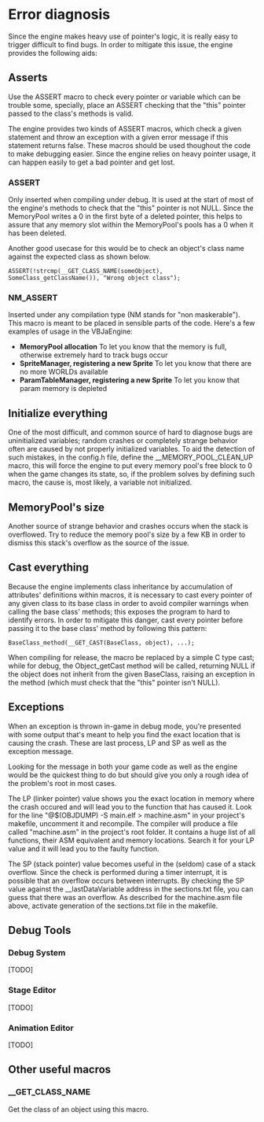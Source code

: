 Error diagnosis
===============

Since the engine makes heavy use of pointer's logic, it is really easy to trigger difficult to find bugs. In order to mitigate this issue, the engine provides the following aids:


Asserts
-------

Use the ASSERT macro to check every pointer or variable which can be trouble some, specially, place an ASSERT checking that the "this" pointer passed to the class's methods is valid.

The engine provides two kinds of ASSERT macros, which check a given statement and throw an exception with a given error message if this statement returns false. These macros should be used thoughout the code to make debugging easier. Since the engine relies on heavy pointer usage, it can happen easily to get a bad pointer and get lost.

### ASSERT

Only inserted when compiling under debug. It is used at the start of most of the engine's methods to check that the "this" pointer is not NULL. Since the MemoryPool writes a 0 in the first byte of a deleted pointer, this helps to assure that any memory slot within the MemoryPool's pools has a 0 when it has been deleted.

Another good usecase for this would be to check an object's class name against the expected class as shown below.

	ASSERT(!strcmp(__GET_CLASS_NAME(someObject), SomeClass_getClassName()), "Wrong object class");

### NM_ASSERT

Inserted under any compilation type (NM stands for "non maskerable"). This macro is meant to be placed in sensible parts of the code. Here's a few examples of usage in the VBJaEngine:

- **MemoryPool allocation**
  To let you know that the memory is full, otherwise extremely hard to track bugs occur
- **SpriteManager, registering a new Sprite**
  To let you know that there are no more WORLDs available
- **ParamTableManager, registering a new Sprite**
  To let you know that param memory is depleted



Initialize everything
---------------------

One of the most difficult, and common source of hard to diagnose bugs are uninitialized variables; random crashes or completely strange behavior often are caused by not properly initialized variables. To aid the detection of such mistakes, in the config.h file, define the __MEMORY_POOL_CLEAN_UP macro, this will force the engine to put every memory pool's free block to 0 when the game changes its state, so, if the problem solves by defining such macro, the cause is, most likely, a variable not initialized.


MemoryPool's size
-----------------

Another source of strange behavior and crashes occurs when the stack is overflowed. Try to reduce the memory pool's size by a few KB in order to dismiss this stack's overflow as the source of the issue.


Cast everything
---------------

Because the engine implements class inheritance by accumulation of attributes' definitions within macros, it is necessary to cast every pointer of any given class to its base class in order to avoid compiler warnings when calling the base class' methods; this exposes the program to hard to identify errors. In order to mitigate this danger, cast every pointer before passing it to the base class' method by following this pattern:

	BaseClass_method(__GET_CAST(BaseClass, object), ...);

When compiling for release, the macro be replaced by a simple C type cast; while for debug, the Object_getCast method will be called, returning NULL if the object does not inherit from the given BaseClass, raising an exception in the method (which must check that the "this" pointer isn't NULL).


Exceptions
----------

When an exception is thrown in-game in debug mode, you're presented with some output that's meant to help you find the exact location that is causing the crash. These are last process, LP and SP as well as the exception message.

Looking for the message in both your game code as well as the engine would be the quickest thing to do but should give you only a rough idea of the problem's root in most cases.

The LP (linker pointer) value shows you the exact location in memory where the crash occured and will lead you to the function that has caused it. Look for the line "@$(OBJDUMP) -S main.elf > machine.asm" in your project's makefile, uncomment it and recompile. The compiler will produce a file called "machine.asm" in the project's root folder. It contains a huge list of all functions, their ASM equivalent and memory locations. Search it for your LP value and it will lead you to the faulty function.

The SP (stack pointer) value becomes useful in the (seldom) case of a stack overflow. Since the check is performed during a timer interrupt, it is possible that an overflow occurs between interrupts. By checking the SP value against the __lastDataVariable address in the sections.txt file, you can guess that there was an overflow. As described for the machine.asm file above, activate generation of the sections.txt file in the makefile. 


Debug Tools
-----------

### Debug System

[TODO]

### Stage Editor

[TODO]

### Animation Editor

[TODO]


Other useful macros
-------------------

### __GET_CLASS_NAME

Get the class of an object using this macro. 